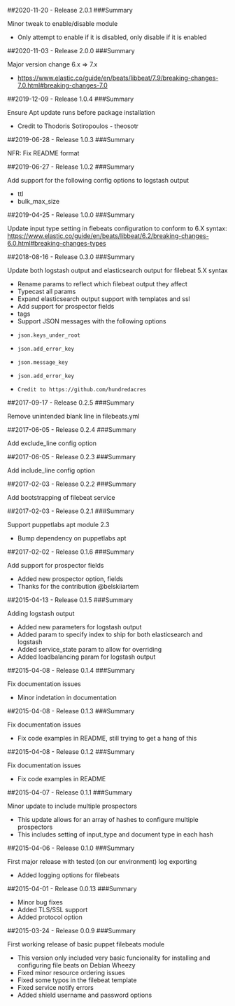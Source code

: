 ##2020-11-20 - Release 2.0.1
###Summary

Minor tweak to enable/disable module
* Only attempt to enable if it is disabled, only disable if it is enabled

##2020-11-03 - Release 2.0.0
###Summary

Major version change 6.x => 7.x
* https://www.elastic.co/guide/en/beats/libbeat/7.9/breaking-changes-7.0.html#breaking-changes-7.0

##2019-12-09 - Release 1.0.4
###Summary

Ensure Apt update runs before package installation
* Credit to Thodoris Sotiropoulos - theosotr

##2019-06-28 - Release 1.0.3
###Summary

NFR: Fix README format

##2019-06-27 - Release 1.0.2
###Summary

Add support for the following config options to logstash output
* ttl
* bulk_max_size

##2019-04-25 - Release 1.0.0
###Summary

Update input type setting in flebeats configuration to conform to 6.X syntax:
https://www.elastic.co/guide/en/beats/libbeat/6.2/breaking-changes-6.0.html#breaking-changes-types

##2018-08-16 - Release 0.3.0
###Summary

Update both logstash output and elasticsearch output for filebeat 5.X syntax
* Rename params to reflect which filebeat output they affect
* Typecast all params
* Expand elasticsearch output support with templates and ssl
* Add support for prospector fields
*   tags
*   Support JSON messages with the following options
*     json.keys_under_root
*     json.add_error_key
*     json.message_key
*     json.add_error_key
*     Credit to https://github.com/hundredacres

##2017-09-17 - Release 0.2.5
###Summary

Remove unintended blank line in filebeats.yml

##2017-06-05 - Release 0.2.4
###Summary

Add exclude_line config option

##2017-06-05 - Release 0.2.3
###Summary

Add include_line config option

##2017-02-03 - Release 0.2.2
###Summary

Add bootstrapping of filebeat service

##2017-02-03 - Release 0.2.1
###Summary

Support puppetlabs apt module 2.3
* Bump dependency on puppetlabs apt

##2017-02-02 - Release 0.1.6
###Summary

Add support for prospector fields
* Added new prospector option, fields
* Thanks for the contribution @belskiiartem

##2015-04-13 - Release 0.1.5
###Summary

Adding logstash output
* Added new parameters for logstash output
* Added param to specify index to ship for both elasticsearch and logstash
* Added service_state param to allow for overriding
* Added loadbalancing param for logstash output

##2015-04-08 - Release 0.1.4
###Summary

Fix documentation issues
* Minor indetation in documentation

##2015-04-08 - Release 0.1.3
###Summary

Fix documentation issues
* Fix code examples in README, still trying to get a hang of this

##2015-04-08 - Release 0.1.2
###Summary

Fix documentation issues
* Fix code examples in README

##2015-04-07 - Release 0.1.1
###Summary

Minor update to include multiple prospectors
* This update allows for an array of hashes to configure multiple prospectors
* This includes setting of input_type and document type in each hash

##2015-04-06 - Release 0.1.0
###Summary

First major release with tested (on our environment) log exporting
* Added logging options for filebeats

##2015-04-01 - Release 0.0.13
###Summary

* Minor bug fixes
* Added TLS/SSL support
* Added protocol option

##2015-03-24 - Release 0.0.9
###Summary

First working release of basic puppet filebeats module
* This version only included very basic funcionality for installing and configuring file beats on Debian Wheezy
* Fixed minor resource ordering issues
* Fixed some typos in the filebeat template
* Fixed service notify errors
* Added shield username and password options
